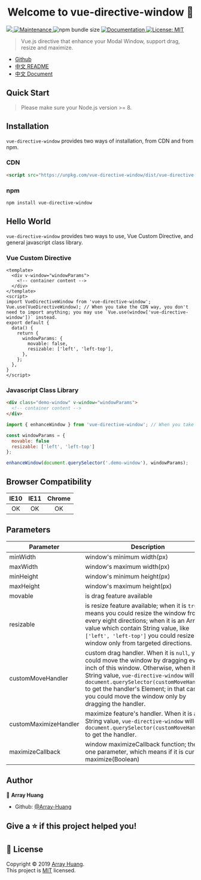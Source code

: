 <h1 align="center">Welcome to vue-directive-window 👋</h1>
<p>
  <a href="https://www.npmjs.com/package/vue-directive-window" target="_blank">
    <img src="https://img.shields.io/npm/v/vue-directive-window.svg?cacheSeconds=2592000" />
  </a>
  <a href="https://www.npmjs.com/package/vue-directive-window" target="_blank">
    <img alt="Maintenance" src="https://img.shields.io/npm/dw/vue-directive-window.svg?cacheSeconds=2592000" />
  </a>
  <img alt="npm bundle size" src="https://img.shields.io/bundlephobia/min/vue-directive-window.svg?cacheSeconds=2592000" />
  <a href="https://array-huang.github.io/vue-directive-window">
    <img alt="Documentation" src="https://img.shields.io/badge/documentation-yes-brightgreen.svg" target="_blank" />
  </a>
  <a href="https://github.com/Array-Huang/vue-directive-window/blob/master/LICENSE">
    <img alt="License: MIT" src="https://img.shields.io/badge/License-MIT-yellow.svg" target="_blank" />
  </a>
  
</p>

> Vue.js directive that enhance your Modal Window, support drag, resize and maximize.

- [Github](https://github.com/Array-Huang/vue-directive-window)
- [中文 README](https://github.com/ElemeFE/element/blob/dev/README.zh-CN.md)
- [中文 Document](https://array-huang.github.io/vue-directive-window/zh-CN/)

## Quick Start

> Please make sure your Node.js version >= 8.

## Installation
`vue-directive-window` provides two ways of installation, from CDN and from npm.

### CDN
```html
<script src="https://unpkg.com/vue-directive-window/dist/vue-directive-window.umd.min.js"></script>
```

### npm
```bash
npm install vue-directive-window
```

## Hello World
`vue-directive-window` provides two ways to use, Vue Custom Directive, and general javascript class library.

### Vue Custom Directive
```vue
<template>
  <div v-window="windowParams">
    <!-- container content -->
  </div>
</template>
<script>
import VueDirectiveWindow from 'vue-directive-window';
Vue.use(VueDirectiveWindow); // When you take the CDN way, you don't need to import anything; you may use `Vue.use(window['vue-directive-window'])` instead.
export default {
  data() {
    return {
      windowParams: {
        movable: false,
        resizable: ['left', 'left-top'],
      },
    };
  },
}
</script>
```

### Javascript Class Library
```html
<div class="demo-window" v-window="windowParams">
  <!-- container content -->
</div>
```

```javascript
import { enhanceWindow } from 'vue-directive-window'; // When you take the CDN way, you may use `const enhanceWindow = window['vue-directive-window'].enhanceWindow;` instead.

const windowParams = {
  movable: false
  resizable: ['left', 'left-top']
};

enhanceWindow(document.querySelector('.demo-window'), windowParams);
```

## Browser Compatibility
| IE10 | IE11 | Chrome |
| :---: | :---: | :---: |
| OK | OK | OK |

## Parameters

Parameter | Description | Type | Accepted Values | Default 
---|---|---|---|---
minWidth | window's minimum width(px) | Number | —— | 100
maxWidth | window's maximum width(px) | Number | —— | ——
minHeight | window's minimum height(px) | Number | —— | 100
maxHeight | window's maximum height(px) | Number | —— | ——
movable | is drag feature available | Boolean | —— | true
resizable | is resize feature available; when it is `true`, it means you could resize the window from every eight directions; when it is an Array value which contain String value, like `['left', 'left-top']` you could resize the window only from targeted directions. | Boolean / Array | `left-top`/`left-bottom`/`left`/`right-top`/`right-bottom`/`right`/`top`/`bottom` | true
customMoveHandler | custom drag handler. When it is `null`, you could move the window by dragging every inch of this window. Otherwise, when it is a String value, `vue-directive-window` will use `document.querySelector(customMoveHandler)` to get the handler's Element; in that case, you could move the window only by dragging the handler. | String / Element | —— | ——
customMaximizeHandler | maximize feature's handler. When it is a String value, `vue-directive-window` will use `document.querySelector(customMoveHandler)` to get the handler. | String / Element | —— | ——
maximizeCallback | window maximizeCallback function; there is one parameter, which means if it is current maximize(Boolean) | Function | —— | ——

## Author

👤 **Array Huang**

- Github: [@Array-Huang](https://github.com/Array-Huang)

## Give a ⭐️ if this project helped you!

## 📝 License

Copyright © 2019 [Array Huang](https://github.com/Array-Huang).<br />
This project is [MIT](https://github.com/Array-Huang/vue-directive-window/blob/master/LICENSE) licensed.
